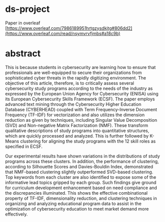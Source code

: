 # ds-project

Paper in overleaf
[https://www.overleaf.com/7986189951hrtgzysdkjtg#806dd2](https://www.overleaf.com/read/nsymvrvfjmbs#a18c9b)

# abstract

This is because students in cybersecurity are learning how to ensure that professionals are well-equipped to secure their organizations from sophisticated cyber threats in the rapidly digitizing environment. The objective of this article, therefore, is to critically assess several cybersecurity study programs according to the needs of the industry as expressed by the European Union Agency for Cybersecurity (ENISA) using its European Cybersecurity Skills Framework (ECSF). The paper employs advanced text mining through the Cybersecurity Higher Education Database (CYBERHEAD) coupled with Term Frequency-Inverse Document Frequency (TF-IDF) for vectorization and also utilizes the dimension reduction as given by techniques, including Singular Value Decomposition (SVD) and Non-negative Matrix Factorization (NMF). These transform qualitative descriptions of study programs into quantitative structures, which are quickly processed and analyzed. This is further followed by K-Means clustering for aligning the study programs with the 12 skill roles as specified in ECSF.

Our experimental results have shown variations in the distributions of study programs across these clusters. In addition, the performance of clustering, according to Silhouette Scores and Davies-Bouldin Index, demonstrated that NMF-based clustering slightly outperformed SVD-based clustering. Top keywords from each cluster are also identified to expose some of the informative lead topics gripped by each group. Such findings give ground for curriculum development enhancement based on need compliance and the discrepancies illuminated. This shows the effective combinational property of TF-IDF, dimensionality reduction, and clustering techniques in organizing and analyzing educational program data to assist in the optimization of cybersecurity education to meet market demand more effectively.
